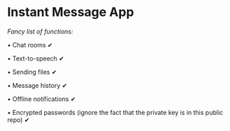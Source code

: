 # Instant Message App

*Fancy list of functions:*  

• Chat rooms ✔

• Text-to-speech  ✔

• Sending files  ✔

• Message history ✔

• Offline notifications ✔

• Encrypted passwords (ignore the fact that the private key is in this public repo) ✔
